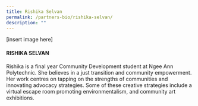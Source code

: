 ```yaml
---
title: Rishika Selvan
permalink: /partners-bio/rishika-selvan/
description: ""
---
```

[insert image here]

#### RISHIKA SELVAN

Rishika is a final year Community Development student at Ngee Ann Polytechnic. She believes in a just transition and community empowerment. Her work centres on tapping on the strengths of communities and innovating advocacy strategies. Some of these creative strategies include a virtual escape room promoting environmentalism, and community art exhibitions.